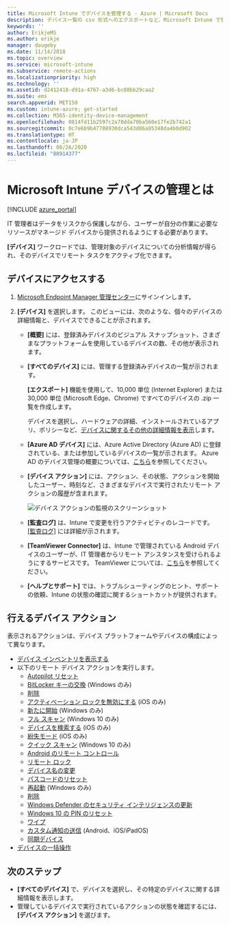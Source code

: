 ```yaml
---
title: Microsoft Intune でデバイスを管理する - Azure | Microsoft Docs
description: デバイス一覧の csv 形式へのエクスポートなど、Microsoft Intune で管理するデバイスを確認します。また、Azure Active Directory に参加しているデバイスを表示したり、TeamViewer Connector を使用して IT 管理者がリモートで Android デバイスのトラブルシューティングを行えるようにしたり、デバイスで実行できるすべての操作を表示します。
keywords: ''
author: ErikjeMS
ms.author: erikje
manager: dougeby
ms.date: 11/14/2018
ms.topic: overview
ms.service: microsoft-intune
ms.subservice: remote-actions
ms.localizationpriority: high
ms.technology: ''
ms.assetid: d2412418-d91a-4767-a3d6-bc88bb29caa2
ms.suite: ems
search.appverid: MET150
ms.custom: intune-azure; get-started
ms.collection: M365-identity-device-management
ms.openlocfilehash: 0814fd11b2597c2a78dda70ba560e17fe2b742a1
ms.sourcegitcommit: 0c7e6b9b47788930dca543d86a95348da4b0d902
ms.translationtype: HT
ms.contentlocale: ja-JP
ms.lasthandoff: 08/26/2020
ms.locfileid: "88914377"
---
```

# <a name="what-is-microsoft-intune-device-management"></a>Microsoft Intune デバイスの管理とは

[!INCLUDE [azure_portal](../includes/azure_portal.md)]

IT 管理者はデータをリスクから保護しながら、ユーザーが自分の作業に必要なリソースがマネージド デバイスから提供されるようにする必要があります。

**[デバイス]** ワークロードでは、管理対象のデバイスについての分析情報が得られ、そのデバイスでリモート タスクをアクティブ化できます。

## <a name="get-to-your-devices"></a>デバイスにアクセスする

1. [Microsoft Endpoint Manager 管理センター](https://go.microsoft.com/fwlink/?linkid=2109431)にサインインします。
3. **[デバイス]** を選択します。 このビューには、次のような、個々のデバイスの詳細情報と、デバイスでできることが示されます。

   - **[概要]** には、登録済みデバイスのビジュアル スナップショット、さまざまなプラットフォームを使用しているデバイスの数、その他が表示されます。
   - **[すべてのデバイス]** には、管理する登録済みデバイスの一覧が示されます。

     **[エクスポート]** 機能を使用して、10,000 単位 (Internet Explorer) または 30,000 単位 (Microsoft Edge、Chrome) ですべてのデバイスの .zip 一覧を作成します。

     デバイスを選択し、ハードウェアの詳細、インストールされているアプリ、ポリシーなど、[デバイスに関するその他の詳細情報を表示](device-inventory.md)します。

   - **[Azure AD デバイス]** には、Azure Active Directory (Azure AD) に登録されている、または参加しているデバイスの一覧が示されます。 Azure AD のデバイス管理の概要については、[こちら](/azure/active-directory/device-management-introduction)を参照してください。
   - **[デバイス アクション]** には、アクション、その状態、アクションを開始したユーザー、時刻など、さまざまなデバイスで実行されたリモート アクションの履歴が含まれます。

     ![デバイス アクションの監視のスクリーンショット](./media/device-management/monitor-device-actions.png)

   - **[監査ログ]** は、Intune で変更を行うアクティビティのレコードです。 [[監査ログ]](../fundamentals/monitor-audit-logs.md) には詳細が示されます。
   - **[TeamViewer Connector]** は、Intune で管理されている Android デバイスのユーザーが、IT 管理者からリモート アシスタンスを受けられるようにするサービスです。 TeamViewer については、[こちら](teamviewer-support.md)を参照してください。
   - **[ヘルプとサポート]** では、トラブルシューティングのヒント、サポートの依頼、Intune の状態の確認に関するショートカットが提供されます。

## <a name="available-device-actions"></a>行えるデバイス アクション
表示されるアクションは、デバイス プラットフォームやデバイスの構成によって異なります。

- [デバイス インベントリを表示する](device-inventory.md)
- 以下のリモート デバイス アクションを実行します。
  - [Autopilot リセット](/windows/deployment/windows-autopilot/windows-autopilot-reset#reset-devices-with-remote-windows-autopilot-reset)
  - [BitLocker キーの交換](../protect/encrypt-devices.md#rotate-bitlocker-recovery-keys) (Windows のみ)
  - [削除](devices-wipe.md#delete-devices-from-the-intune-portal)
  - [アクティベーション ロックを無効にする](device-activation-lock-disable.md) (iOS のみ)
  - [新たに開始](device-fresh-start.md) (Windows のみ)
  - [フル スキャン](../configuration/device-restrictions-windows-10.md#microsoft-defender-antivirus) (Windows 10 のみ)
  - [デバイスを検索する](device-locate.md) (iOS のみ)
  - [紛失モード](device-lost-mode.md) (iOS のみ)
  - [クイック スキャン](../configuration/device-restrictions-windows-10.md#microsoft-defender-antivirus) (Windows 10 のみ)
  - [Android のリモート コントロール](teamviewer-support.md)
  - [リモート ロック](device-remote-lock.md)
  - [デバイス名の変更](device-rename.md)
  - [パスコードのリセット](device-passcode-reset.md)
  - [再起動](device-restart.md) (Windows のみ)
  - [削除](devices-wipe.md#retire)
  - [Windows Defender のセキュリティ インテリジェンスの更新](/windows/security/threat-protection/windows-defender-antivirus/manage-protection-updates-windows-defender-antivirus)
  - [Windows 10 の PIN のリセット](device-windows-pin-reset.md)
  - [ワイプ](devices-wipe.md#wipe)
  - [カスタム通知の送信](custom-notifications.md#send-a-custom-notification-to-a-single-device) (Android、iOS/iPadOS)
  - [同期デバイス](device-sync.md)
- [デバイスの一括操作](bulk-device-actions.md)

## <a name="next-steps"></a>次のステップ

- **[すべてのデバイス]** で、デバイスを選択し、その特定のデバイスに関する詳細情報を表示します。
- 管理しているデバイスで実行されているアクションの状態を確認するには、 **[デバイス アクション]** を選びます。